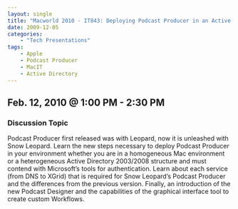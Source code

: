 ```yaml
---
layout: single
title: "Macworld 2010 - IT843: Deploying Podcast Producer in an Active Directory Environment"
date: 2009-12-05
categories:
    - "Tech Presentations"
tags:
    - Apple
    - Podcast Producer
    - MacIT
    - Active Directory
---
```


Feb. 12, 2010 @ 1:00 PM - 2:30 PM
---

### Discussion Topic
Podcast Producer first released was with Leopard, now it is unleashed with Snow Leopard. Learn the new steps necessary to deploy Podcast Producer in your environment whether you are in a homogeneous Mac environment or a heterogeneous Active Directory 2003/2008 structure and must contend with Microsoft’s tools for authentication. Learn about each service (from DNS to XGrid) that is required for Snow Leopard’s Podcast Producer and the differences from the previous version. Finally, an introduction of the new Podcast Designer and the capabilities of the graphical interface tool to create custom Workflows.
